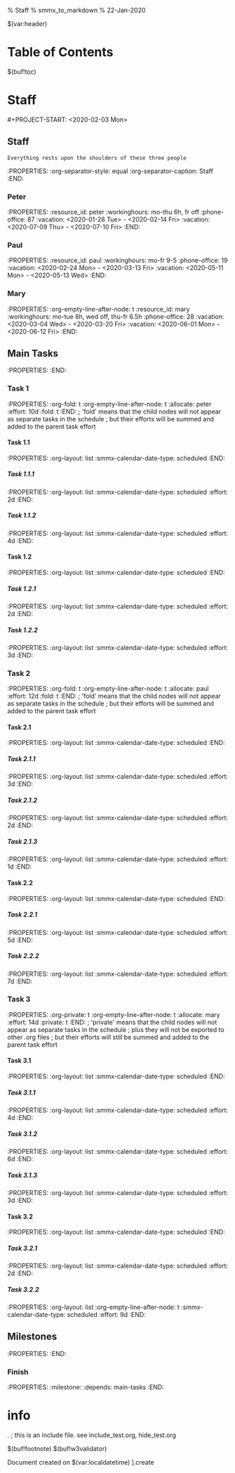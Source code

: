 % Staff
% smmx_to_markdown
% 22-Jan-2020

$(var:header)

# Table of Contents
$(buf!toc)



Staff
=====
#+PROJECT-START: <2020-02-03 Mon>



## Staff
    Everything rests upon the shoulders of these three people


:PROPERTIES::org-separator-style: equal:org-separator-caption: Staff:END:



### Peter
:PROPERTIES::resource_id: peter:workinghours: mo-thu 6h, fr off:phone-office: 87:vacation: <2020-01-28 Tue> - <2020-02-14 Fri>:vacation: <2020-07-09 Thu> - <2020-07-10 Fri>:END:



### Paul
:PROPERTIES::resource_id: paul:workinghours: mo-fr 9-5:phone-office: 19:vacation: <2020-02-24 Mon> - <2020-03-13 Fri>:vacation: <2020-05-11 Mon> - <2020-05-13 Wed>:END:



### Mary
:PROPERTIES::org-empty-line-after-node: t:resource_id: mary:workinghours: mo-tue 8h, wed off, thu-fr 6.5h:phone-office: 28:vacation: <2020-03-04 Wed> - <2020-03-20 Fri>:vacation: <2020-06-01 Mon> - <2020-06-12 Fri>:END:



## Main Tasks
:PROPERTIES::END:



### Task 1
:PROPERTIES::org-fold: t:org-empty-line-after-node: t:allocate: peter:effort: 10d:fold: t:END:; 'fold' means that the child nodes will not appear as separate tasks in the schedule;         but their efforts will be summed and added to the parent task effort



#### Task 1.1
:PROPERTIES::org-layout: list:smmx-calendar-date-type: scheduled:END:



##### Task 1.1.1
:PROPERTIES::org-layout: list:smmx-calendar-date-type: scheduled:effort: 2d:END:



##### Task 1.1.2
:PROPERTIES::org-layout: list:smmx-calendar-date-type: scheduled:effort: 4d:END:



#### Task 1.2
:PROPERTIES::org-layout: list:smmx-calendar-date-type: scheduled:END:



##### Task 1.2.1
:PROPERTIES::org-layout: list:smmx-calendar-date-type: scheduled:effort: 2d:END:



##### Task 1.2.2
:PROPERTIES::org-layout: list:smmx-calendar-date-type: scheduled:effort: 3d:END:



### Task 2
:PROPERTIES::org-fold: t:org-empty-line-after-node: t:allocate: paul:effort: 12d:fold: t:END:; 'fold' means that the child nodes will not appear as separate tasks in the schedule;         but their efforts will be summed and added to the parent task effort



#### Task 2.1
:PROPERTIES::org-layout: list:smmx-calendar-date-type: scheduled:END:



##### Task 2.1.1
:PROPERTIES::org-layout: list:smmx-calendar-date-type: scheduled:effort: 3d:END:



##### Task 2.1.2
:PROPERTIES::org-layout: list:smmx-calendar-date-type: scheduled:effort: 2d:END:



##### Task 2.1.3
:PROPERTIES::org-layout: list:smmx-calendar-date-type: scheduled:effort: 1d:END:



#### Task 2.2
:PROPERTIES::org-layout: list:smmx-calendar-date-type: scheduled:END:



##### Task 2.2.1
:PROPERTIES::org-layout: list:smmx-calendar-date-type: scheduled:effort: 5d:END:



##### Task 2.2.2
:PROPERTIES::org-layout: list:smmx-calendar-date-type: scheduled:effort: 7d:END:



### Task 3
:PROPERTIES::org-private: t:org-empty-line-after-node: t:allocate: mary:effort: 14d:private: t:END:; 'private' means that the child nodes will not appear as separate tasks in the schedule;           plus they will not be exported to other .org files;           but their efforts will still be summed and added to the parent task effort



#### Task 3.1
:PROPERTIES::org-layout: list:smmx-calendar-date-type: scheduled:END:



##### Task 3.1.1
:PROPERTIES::org-layout: list:smmx-calendar-date-type: scheduled:effort: 4d:END:



##### Task 3.1.2
:PROPERTIES::org-layout: list:smmx-calendar-date-type: scheduled:effort: 6d:END:



##### Task 3.1.3
:PROPERTIES::org-layout: list:smmx-calendar-date-type: scheduled:effort: 3d:END:



#### Task 3.2
:PROPERTIES::org-layout: list:smmx-calendar-date-type: scheduled:END:



##### Task 3.2.1
:PROPERTIES::org-layout: list:smmx-calendar-date-type: scheduled:effort: 2d:END:



##### Task 3.2.2
:PROPERTIES::org-layout: list:org-empty-line-after-node: t:smmx-calendar-date-type: scheduled:effort: 9d:END:



## Milestones
:PROPERTIES::END:



### Finish
:PROPERTIES::milestone: :depends: main-tasks:END:



info
====
. ; this is an include file. see include_test.org, hide_test.org



$(buf!footnote)
$(buf!w3validator)

Document created on $(var:localdatetime)
].create
